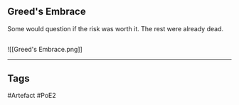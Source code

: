 ## Greed's Embrace
Some would question if the risk was worth it.
The rest were already dead.
##
![[Greed's Embrace.png]]

---
## Tags
#Artefact
#PoE2